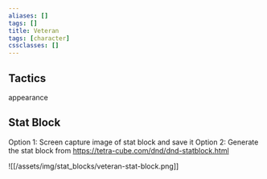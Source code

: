 ```yaml
---
aliases: []
tags: []
title: Veteran
tags: [character]
cssclasses: []
---
```


## Tactics

appearance

## Stat Block

Option 1: Screen capture image of stat block and save it
Option 2: Generate the stat block from https://tetra-cube.com/dnd/dnd-statblock.html

![[/assets/img/stat_blocks/veteran-stat-block.png]]
